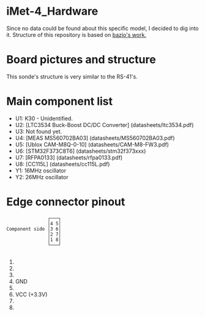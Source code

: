 # iMet-4_Hardware
Since no data could be found about this specific model, I decided to dig into it. 
Structure of this repository is based on [bazjo's work.](https://github.com/bazjo/RS41_Hardware/)


# Board pictures and structure
This sonde's structure is very similar to the RS-41's. 



# Main component list
* U1: K30 - Unidentified.
* U2: [LTC3534 Buck-Boost DC/DC Converter] (datasheets/ltc3534.pdf)
* U3: Not found yet.
* U4: [MEAS MS560702BA03] (datasheets/MS560702BA03.pdf)
* U5: [Ublox CAM-M8Q-0-10] (datasheets/CAM-M8-FW3.pdf)
* U6: [STM32F373C8T6] (datasheets/stm32f373xxx)
* U7: [RFPA0133] (datasheets/rfpa0133.pdf)
* U8: [CC115L] (datasheets/cc115L.pdf)
* Y1: 16MHz oscillator
* Y2: 26MHz oscillator

# Edge connector pinout

 ```
                ┌───┐
                │4 5│
Component side │3 6│
                │2 7│
                │1 8│
                └───┘
				
 ```
1.
2.
3.
4. GND
5.
6. VCC (+3.3V)
7.
8.
